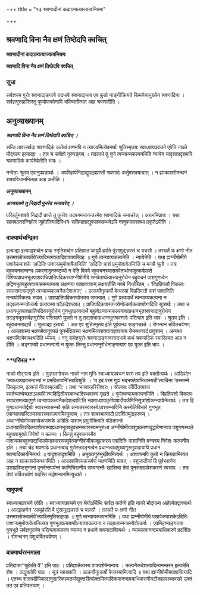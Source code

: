 +++
title = "१३ श्रवणादीनां कदाऽप्यत्याज्यत्वनियमः"

+++


## श्रवणादि विना नैव क्षणं तिष्ठेदपि क्वचित्

**श्रवणादीनां कदाऽप्यत्याज्यत्वनियमः**

**श्रवणादि विना नैव क्षणं तिष्ठेदपि क्वचित्**

### **सुधा**

सर्वज्ञस्य गुरोः श्रवणाद्यङ्गत्वे तदभावे श्रवणाद्यभाव एव कुतो नाङ्गीक्रियते किमनेनामुख्येन श्रवणादिना । सर्वज्ञगुरुप्राप्तिस्तु पुण्योपचयेनापि भविष्यतीत्यत आह श्रवणादीति ।

## **अनुव्याख्यानम्**

***श्रवणादि विना नैव क्षणं तिष्ठेदपि क्वचित् ।***

सन्ति तावत्सर्वदा श्रवणादिकं कर्तव्यं क्षणमपि न त्याज्यमित्येवमर्थाः श्रुतिस्मृतयः स्वाध्यायप्रवचने एवेति नाको मौद्गल्य इत्याद्याः । तत्र च सर्वज्ञो गुरुरङ्गम् । तदलाभे तु गुणे त्वन्याय्यकल्पनमिति न्यायेन यादृशतादृशमपि श्रवणादिकं कार्यमेवेतीति भावः ।

नन्वेताः श्रुतय एवानुपपन्नार्थाः । अपरिहार्यनिद्राद्युपद्रवप्राप्तौ श्रवणादेः कर्तुमशक्यत्वात् । न ह्याकाशरोमन्थनं शक्यविधानमित्यत आह अतीति ।

**अनुव्याख्यानम्**

***अत्यशक्ये तु निद्रादौ पुनरेव समाचरेत् ।***

परिहर्तुमशक्ये निद्रादौ प्राप्ते तु पुनरेव तदपगमनानन्तरमेव श्रवणादिकं समाचरेत् । अयमभिप्रायः । यथा सायम्प्रातरग्निहोत्रं जुहोतीत्यादिविधयः सन्निपाताद्युपप्लवसम्भवेऽपि नानुपपन्नास्तथा प्रकृतेऽपीति ।

### **वाक्यार्थचन्द्रिका**

इत्याद्या इत्याद्यशब्देन प्राक् स्मृतिशब्देन प्रतिज्ञात‘आयुर्वै हरति पुंसामुद्यन्नस्तं च यन्नसौ । तस्यर्ते यः क्षणो नीत उत्तमश्लोकवार्तये’त्यादिभागवतादिवाक्यपरिग्रहः ॥ गुणे त्वन्याय्यकल्पनेति । न्यायेनेति । यथा ह्यग्नीषोमीये पशावेकपाशके ‘अदितिः पाशान्प्रमुमोक्त्वैतानिति’ ‘अदितिः पाशं प्रमुमोक्त्वेतमि’ति च मन्त्रौ श्रुतौ । तत्र बहुवचनवान्मन्त्रः प्रकरणादुत्क्रष्टव्यो न वेति विषये बहुवचनस्यासमवेतार्थत्वादुत्कर्षप्राप्ते विशेष्यप्राधनभूतपाशवाचिप्रातिपदिकस्याग्नीषोमीये समवेतार्थत्वात्तदनुरोधेन बहुवचनं पाशगुणत्वेन तद्विणभूतबहुत्ववाचकमन्याय्यया लक्षणया पाशावयवान् लक्षयतीति नवमे निर्धारितम् । ‘विप्रतिपत्तौ विकल्पः स्यात्समत्वाद्गुणे त्वन्याय्यकल्पनैकदेशत्वात्’ । उत्कर्षोनुत्कर्षो वेत्यस्यां विप्रतिपत्तौ पाशं पाशानिति मन्त्रयोर्विकल्पः स्यात् । पाशप्रातिपदिकस्योभयत्र समत्वात् । गुणे प्रत्ययार्थे त्वन्याय्यकल्पना न तद्बलान्मन्त्रोत्कर्षः प्रत्ययस्य पदैकदेशत्वात् । प्रातिपदिकपारतन्त्र्येणोत्कर्षकत्वायोगादिति सूत्रार्थः । तथा च प्रधानभूतपाशप्रातिपदिकानुरोधेन गुणभूतप्रत्ययार्थे बहुत्वेऽन्याय्यकल्पनावत्प्रधानभूतश्रवणाद्यनुरोधेन तदङ्गभूतसर्वज्ञगुरोरेव परित्यागो युक्तो न तु तदलाभात्प्रधानभूतश्रवणादेः परित्याग इति भावः । श्रुतय इति । बहुवचनमाद्यर्थे । श्रुत्याद्या इत्यर्थः । अत एव श्रुतिस्मृतय इति पूर्वग्रन्थः सङ्गच्छते । रोमन्थनं चर्वितचर्वणम् । आकाशस्य भक्षणमेवानुपपन्नं पुनर्भक्षितस्य भक्षणमित्यशक्यत्वज्ञापनाय रोमन्थनपदं प्रयुक्तम् । अन्यथा भक्षणमित्येवावक्ष्यदिति ध्येयम् । ननु सर्वज्ञगुरोः श्रवणाद्यङ्गत्वात्तदभावे कथं श्रवणादिकं स्यादित्यत आह न हीति । अङ्गाभावे प्रधानत्यागो न युक्तः किन्तु प्रधानानुरोधेनाङ्गत्याग एव युक्त इति भावः ।

### **परिमल **

नाको मौद्गल्य इति । मुद्गलगोत्रजः नाको नाम मुनिः स्वाध्यायप्रवचनं परमं तप इति वक्तीत्यर्थः । आदिपदेन ‘स्वाध्यायप्रवचनाभ्यां न प्रमदितव्यमि’त्यादिश्रुतिः । ‘य इदं परमं गुह्यं मद्भक्तेष्वभिधास्यती’त्यादिना ‘तस्मान्मे प्रियकृत्तम, इत्यन्तं गीतास्मृत्यादिः । तथा ‘भगवान्हरिरीश्वरः । श्रोतव्यः कीर्तितव्यश्च स्मर्तव्यश्चेच्छताऽभयमि’त्यादिद्वितीयस्कन्धादिस्थवाक्यं गृह्यते ॥ गुणेत्वन्यायकल्पनमिति । विप्रतिपत्तौ विकल्पः स्यादसमत्वाद्गुणे त्वन्यायकल्पनैकदेशत्वादि’ति नवमाध्यायतृतीयपादीयजैमिनिसूत्रांशोक्तन्यायेनेत्यर्थः । तत्र हि गुणप्रधानयोर्द्वयोः स्वारस्यासम्भवे सति अन्यतरस्वारस्येऽवश्यम्भाविनि कस्येतिविचारे गुणभूत एवान्यायशब्दितमस्वारस्यकल्पनमित्युक्तम् । तत्र शाबरभाष्यादौ प्रदर्शितमुदाहरणम् । अथाग्नीषोमीयपशावेकपाशके अदितिः पाशान् प्रमुमोक्त्विति पठितमन्त्रे प्रधानप्रातिपदिकपाशेत्यस्याप्रधानभूतबहुवचनस्वारस्यमनुरुध्य अग्नीषोमीयपशुप्रकरणादुद्धारेणान्यत्र पशुगणस्थले बहुपाशयुक्ते निवेशो न कल्प्यः । किन्तु बहुवचनस्यैव पाशावयवबहुत्वाद्यभिप्रायेणास्वारस्यमुपेत्याग्नीषोमीयपशुप्रकरण एवादितिः पाशानिति मन्त्रस्य निवेशः कल्पनीय इति । तथा चेह श्रवणादेः प्रधानत्वाद् गुरोस्तदङ्गत्वेन प्रधानत्वादमुख्यगुरुमुपादायापि प्रधानं श्रवणादिकार्यमित्यर्थः ॥ यादृशतादृशमिति । अमुख्यगुरुमुखीयमित्यर्थः । अशक्यमपि कुतो न क्रियतामित्यत आह न ह्याकाशरोमन्थनमिति । आकाशविषयकचर्वणं भक्षणमिति यावत् । पशुजातीनां हि पूर्वभक्षणेन उदरप्रविष्टतृणानां पुनर्दन्तपर्यन्तं कानिचिदानीय सम्यग्दन्तैः खादित्वा तेषां पुनरुदरप्रवेशकरणं स्वभावः । तत्र तेषां चर्वितचर्वणं यदस्ति तद्रोमन्थनमित्युच्यते ।

### **यादुपत्यं**

स्वाध्यायप्रवचने एवेति । स्वाध्यायप्रवचने एव श्रेयोऽर्थिभिः सर्वदा कर्तव्ये इति नाको मौद्गल्य आहेत्येतद्वाक्यार्थः । आद्यग्रहणेन ‘आयुर्हरति वै पुंसामुद्यन्नस्तं च यन्नसौ । तस्यर्ते यः क्षणो नीत उत्तमश्लोकवार्तये’त्यादिस्मृतिसङ्ग्रहः ॥ गुणे त्वन्यायकल्पनमिति । यथा ह्यग्नीषोमीये पशावेकपाशकेऽदितिः पाशान्प्रमुमोक्त्वेतानित्यत्र गुणभूतप्रत्ययार्थेऽन्याय्यकल्पना न तद्बलान्मन्त्रस्यैवोत्कर्षः । एवमिहाप्यङ्गतया गुणभूते सर्वज्ञगुरावेव परित्यागकल्पना न्याय्या न प्रधाने श्रवणादावित्यर्थः । न्यायस्त्वानन्दमयाधिकरणे प्रदर्शितः । रोमन्थनम् पशुचर्वितचर्वणम् ।

### **वाक्यार्थरत्नमाला**

प्रतिज्ञाता‘‘युर्हरति वै’’ इति पाठः । प्रतिज्ञातेत्यस्य वाक्यशेषेनान्वयः । कल्पनैकदेशत्वादित्यनन्तरम् इत्यत्रेति शेषः । तद्युक्तोपि पाठः । सूत्रं व्याख्याति । उत्कर्षोनुत्कर्षो वेत्यस्यामित्यादि ॥ यथा ह्यग्नीषोमीयपशावित्यादि । एतच्च शास्त्रदीपिकाद्यनुसारिकल्पतर्वाद्युक्तरीत्योक्तमित्यादिकमानन्दमयाधिकरणीयटीकाप्रपञ्चावसरे उक्तं तत एव प्रतिपत्तव्यम् ।

